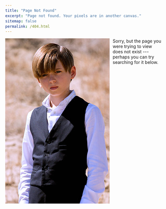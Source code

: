 ```yaml
---
title: "Page Not Found"
excerpt: "Page not found. Your pixels are in another canvas."
sitemap: false
permalink: /404.html
---
```


<img src="./images/ayl.jpg"
     alt="Markdown Monster icon"
     style="float: left; margin-right: 10px;" />

Sorry, but the page you were trying to view does not exist --- perhaps you can try searching for it below.

<script type="text/javascript">
  var GOOG_FIXURL_LANG = 'en';
  var GOOG_FIXURL_SITE = '{{ site.url }}'
</script>
<script type="text/javascript"
  src="//linkhelp.clients.google.com/tbproxy/lh/wm/fixurl.js">
</script>
